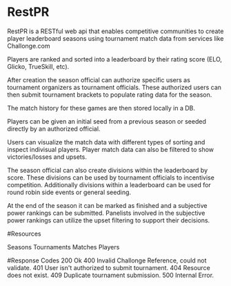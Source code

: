 # RestPR
 

RestPR is a RESTful web api that enables competitive communities to create player leaderboard seasons using tournament match data from services like Challonge.com

Players are ranked and sorted into a leaderboard by their rating score (ELO, Glicko, TrueSkill, etc).

After creation the season official can authorize specific users as tournament organizers as tournament officials.
These authorized users can then submit tournament brackets to populate rating data for the season.

The match history for these games are then stored locally in a DB.

Players can be given an initial seed from a previous season or seeded directly by an authorized official.

Users can visualize the match data with different types of sorting and inspect indivisual players.
Player match data can also be filtered to show victories/losses and upsets.

The season official can also create divisions within the leaderboard by score. These divisions can be used by tournament officials to incentivise competition. Additionally divisions within a leaderboard can be used for round robin side events or general seeding.

At the end of the season it can be marked as finished and a subjective power rankings can be submitted.
Panelists involved in the subjective power rankings can utilize the upset filtering to support their decisions.

#Resources

Seasons
Tournaments
Matches
Players

#Response Codes
200 Ok
400 Invalid Challonge Reference, could not validate.
401 User isn't authorized to submit tournament.
404 Resource does not exist.
409 Duplicate tournament submission.
500 Internal Error.

